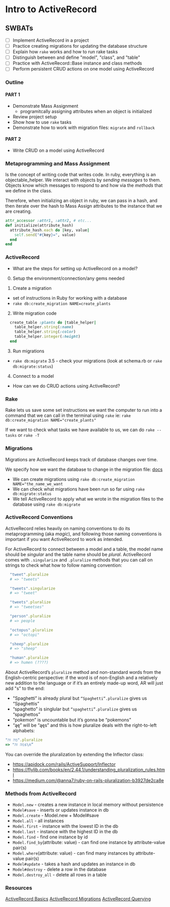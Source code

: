 Intro to ActiveRecord
===

## SWBATs
- [ ] Implement ActiveRecord in a project
- [ ] Practice creating migrations for updating the database structure
- [ ] Explain how `rake` works and how to run rake tasks
- [ ] Distinguish between and define "model", "class", and "table"
- [ ] Practice with ActiveRecord::Base instance and class methods
- [ ] Perform persistent CRUD actions on one model using ActiveRecord

### Outline
#### PART 1
* Demonstrate Mass Assignment
  - programitcally assigning attributes when an object is initialized
* Review project setup
* Show how to use `rake` tasks
* Demonstrate how to work with migration files: `migrate` and `rollback`
#### PART 2
  * Write CRUD on a model using ActiveRecord

### Metaprogramming and Mass Assignment
Is the concept of writing code that writes code. In ruby, everything is an objectable_helper. We interact with objects by *sending messages* to them. Objects know which messages to respond to and how via the *methods* that we define in the class.

Therefore, when initializing an object in ruby, we can pass in a hash, and then iterate over the hash to Mass Assign attributes to the instance that we are creating.

```ruby
attr_accessor :attr1, :attr2, # etc...
def initialize(attribute_hash)
  attribute_hash.each do |key, value|
    self.send("#{key}=", value)
  end
end
```

### ActiveRecord

* What are the steps for setting up ActiveRecord on a model?

0. Setup the environment/connection/any gems needed

1. Create a migration
  - set of instructions in Ruby for working with a database
  - `rake db:create_migration NAME=create_plants`

2. Write migration code
  ```rb
    create_table :plants do |table_helper|
      table_helper.string(:name)
      table_helper.string(:color)
      table_helper.integer(:height)
    end
  ```

3. Run migrations
  - `rake db:migrate`
3.5 - check your migrations (look at schema.rb or `rake db:migrate:status`)

4. Connect to a model

* How can we do CRUD actions using ActiveRecord?

### Rake

Rake lets us save some set instructions we want the computer to run into a command that we can call in the terminal using `rake` ie: `rake db:create_migration NAME="create_plants"`

If we want to check what tasks we have available to us, we can do `rake --tasks` or `rake -T`

### Migrations
Migrations are ActiveRecord keeps track of database changes over time.

We specify how we want the database to change in the migration file: [docs](https://guides.rubyonrails.org/active_record_migrations.html)

* We can create migrations using `rake db:create_migration NAME="the_name_we_want`
* We can check what migrations have been run so far using `rake db:migrate:status`
* We tell ActiveRecord to apply what we wrote in the migration files to the database using `rake db:migrate`

### ActiveRecord Conventions
ActiveRecord relies heavily on naming conventions to do its metaprogramming (aka *magic*), and following those naming conventions is important if you want ActiveRecord to work as intended.

For ActiveRecord to connect between a model and a table, the model name should be *singular* and the table name should be *plural*. ActiveRecord comes with `.singularize` and `.pluralize` methods that you can call on strings to check what how to follow naming convention:

```rb
  "tweet".pluralize
  # => "tweets"

  "tweets".singularize
  # => "tweet"

  "tweets".pluralize
  # => "tweetses"

  "person".pluralize
  # => people

  "octopus".pluralize
  # => "octopi"

  "sheep".pluralize
  # => "sheep"

  "human".pluralize
  # => humen (????)
```

About ActiveRecord’s `pluralize` method and non-standard words from the English-centric perspective:
if the word is of non-English and a relatively new addition to the language or if it’s an entirely made-up word, AR will just add "s” to the end:

- "Spaghetti” is already plural but `“Spaghetti”.pluralize` gives us “Spaghettis”
- “spaghetto” is singlular but `“spaghetti”.pluralize` gives us “spaghettos”
- “pokemon” is uncountable but it’s gonna be “pokemons”
- “ąę” will be “ąęs”
and this is how pluralize deals with the right-to-left alphabets:

```ruby
"מה זה".pluralize
=> "מה זהs\n”
```

You can override the pluralization by extending the Inflector class:
- <https://apidock.com/rails/ActiveSupport/Inflector>
- <https://flylib.com/books/en/2.44.1/understanding_pluralization_rules.html>
- <https://medium.com/@anna7/ruby-on-rails-pluralization-b3927de2ca8e>

### Methods from ActiveRecord

* `Model.new` - creates a new instance in local memory without persistence
* `Model#save` - inserts or updates instance in db
* `Model.create` - Model.new + Model#save
* `Model.all` - all instances
* `Model.first` - instance with the lowest ID in the db
* `Model.last` - instance with the highest ID in the db
* `Model.find` - find one instance by id
* `Model.find_by`(attribute: value) - can find one instance by attribute-value pair(s)
* `Model.where`(attribute: value) - can find many instances by attribute-value pair(s)
* `Model#update` - takes a hash and updates an instance in db
* `Model#destroy` - delete a row in the database
* `Model.destroy_all` - delete all rows in a table

### Resources
[ActiveRecord Basics](https://guides.rubyonrails.org/active_record_basics.html)
[ActiveRecord Migrations](https://guides.rubyonrails.org/active_record_migrations.html)
[ActiveRecord Querying](https://guides.rubyonrails.org/active_record_querying.html)
